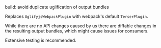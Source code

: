 build: avoid duplicate uglification of output bundles

Replaces `UglifyjsWebpackPlugin` with webpack's default `TerserPlugin`.

While there are no API changes caused by us there are diffable changes 
in the resulting output bundles, which might cause issues for consumers.

Extensive testing is recommended.
